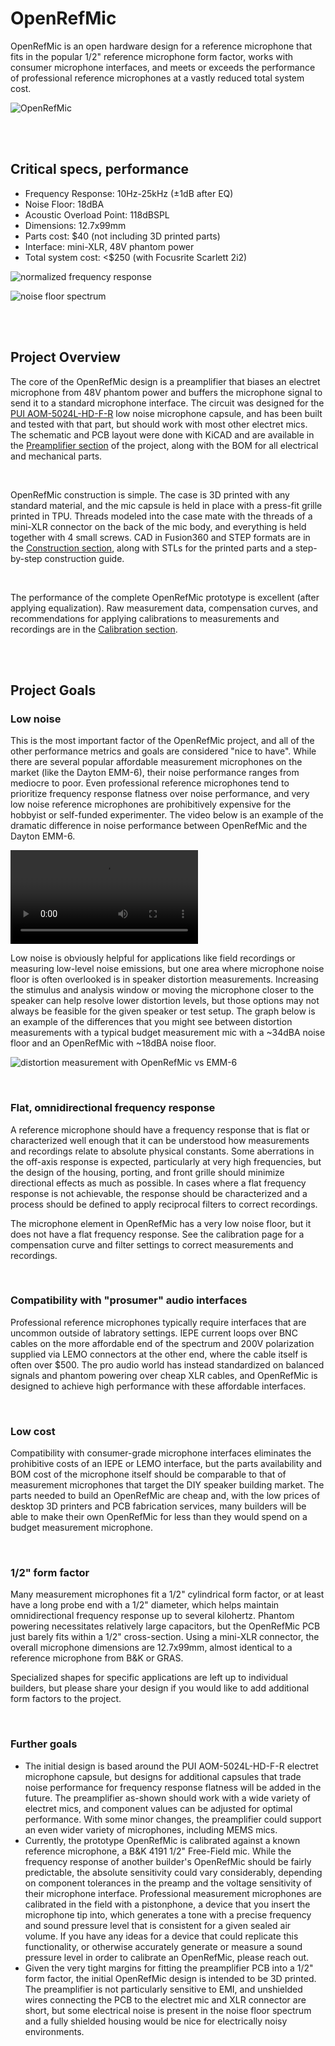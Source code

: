 # OpenRefMic
OpenRefMic is an open hardware design for a reference microphone that fits in the popular 1/2" reference microphone form factor, works with consumer microphone interfaces, and meets or exceeds the performance of professional reference microphones at a vastly reduced total system cost.

![OpenRefMic](img/mic-header-photo.jpg)

<br>
<br>

## Critical specs, performance

- Frequency Response: 10Hz-25kHz (±1dB after EQ)
- Noise Floor: 18dBA
- Acoustic Overload Point: 118dBSPL
- Dimensions: 12.7x99mm
- Parts cost: $40 (not including 3D printed parts)
- Interface: mini-XLR, 48V phantom power
- Total system cost: <$250 (with Focusrite Scarlett 2i2)

![normalized frequency response](img/normalized-response.png)

![noise floor spectrum](img/noise-spectrum-comparison.png)

<!--TODO: table with comparison to B&K 4191 and Dayton EMM-6-->

<br>
<br>

## Project Overview
The core of the OpenRefMic design is a preamplifier that biases an electret microphone from 48V phantom power and buffers the microphone signal to send it to a standard microphone interface. The circuit was designed for the [PUI AOM-5024L-HD-F-R](https://www.puiaudio.com/media/SpecSheet/AOM-5024L-HD-F-R.pdf) low noise microphone capsule, and has been built and tested with that part, but should work with most other electret mics. The schematic and PCB layout were done with KiCAD and are available in the [Preamplifier section](preamplifier/PREAMPLIFIER.md) of the project, along with the BOM for all electrical and mechanical parts.

<br>

OpenRefMic construction is simple. The case is 3D printed with any standard material, and the mic capsule is held in place with a press-fit grille printed in TPU. Threads modeled into the case mate with the threads of a mini-XLR connector on the back of the mic body, and everything is held together with 4 small screws. CAD in Fusion360 and STEP formats are in the [Construction section](assembly/CONSTRUCTION.md), along with STLs for the printed parts and a step-by-step construction guide.

<br>

The performance of the complete OpenRefMic prototype is excellent (after applying equalization). Raw measurement data, compensation curves, and recommendations for applying calibrations to measurements and recordings are in the [Calibration section](calibration/CALIBRATION.md).

<br>
<br>

## Project Goals

### Low noise

This is the most important factor of the OpenRefMic project, and all of the other performance metrics and goals are considered "nice to have". While there are several popular affordable measurement microphones on the market (like the Dayton EMM-6), their noise performance ranges from mediocre to poor. Even professional reference microphones tend to prioritize frequency response flatness over noise performance, and very low noise reference microphones are prohibitively expensive for the hobbyist or self-funded experimenter. The video below is an example of the dramatic difference in noise performance between OpenRefMic and the Dayton EMM-6.

![field recording noise comparison](https://user-images.githubusercontent.com/23405416/175431344-0c36cc5d-fb55-48f4-8029-bcf0d835c0a0.mp4)

Low noise is obviously helpful for applications like field recordings or measuring low-level noise emissions, but one area where microphone noise floor is often overlooked is in speaker distortion measurements. Increasing the stimulus and analysis window or moving the microphone closer to the speaker can help resolve lower distortion levels, but those options may not always be feasible for the given speaker or test setup. The graph below is an example of the differences that you might see between distortion measurements with a typical budget measurement mic with a ~34dBA noise floor and an OpenRefMic with ~18dBA noise floor.

![distortion measurement with OpenRefMic vs EMM-6](img/distortion-comparison.png)

<br>

### Flat, omnidirectional frequency response

A reference microphone should have a frequency response that is flat or characterized well enough that it can be understood how measurements and recordings relate to absolute physical constants. Some aberrations in the off-axis response is expected, particularly at very high frequencies, but the design of the housing, porting, and front grille should minimize directional effects as much as possible. In cases where a flat frequency response is not achievable, the response should be characterized and a process should be defined to apply reciprocal filters to correct recordings.

The microphone element in OpenRefMic has a very low noise floor, but it does not have a flat frequency response. See the calibration page for a compensation curve and filter settings to correct measurements and recordings. 

<br>

### Compatibility with "prosumer" audio interfaces

Professional reference microphones typically require interfaces that are uncommon outside of labratory settings. IEPE current loops over BNC cables on the more affordable end of the spectrum and 200V polarization supplied via LEMO connectors at the other end, where the cable itself is often over $500. The pro audio world has instead standardized on balanced signals and phantom powering over cheap XLR cables, and OpenRefMic is designed to achieve high performance with these affordable interfaces.

<br>

### Low cost

Compatibility with consumer-grade microphone interfaces eliminates the prohibitive costs of an IEPE or LEMO interface, but the parts availability and BOM cost of the microphone itself should be comparable to that of measurement microphones that target the DIY speaker building market. The parts needed to build an OpenRefMic are cheap and, with the low prices of desktop 3D printers and PCB fabrication services, many builders will be able to make their own OpenRefMic for less than they would spend on a budget measurement microphone.

<br>

### 1/2" form factor

Many measurement microphones fit a 1/2" cylindrical form factor, or at least have a long probe end with a 1/2" diameter, which helps maintain omnidirectional frequency response up to several kilohertz. Phantom powering necessitates relatively large capacitors, but the OpenRefMic PCB just barely fits within a 1/2" cross-section. Using a mini-XLR connector, the overall microphone dimensions are 12.7x99mm, almost identical to a reference microphone from B&K or GRAS.

Specialized shapes for specific applications are left up to individual builders, but please share your design if you would like to add additional form factors to the project.

<br>

### Further goals

- The initial design is based around the PUI AOM-5024L-HD-F-R electret microphone capsule, but designs for additional capsules that trade noise performance for frequency response flatness will be added in the future. The preamplifier as-shown should work with a wide variety of electret mics, and component values can be adjusted for optimal performance. With some minor changes, the preamplifier could support an even wider variety of microphones, including MEMS mics.
- Currently, the prototype OpenRefMic is calibrated against a known reference microphone, a B&K 4191 1/2" Free-Field mic. While the frequency response of another builder's OpenRefMic should be fairly predictable, the absolute sensitivity could vary considerably, depending on component tolerances in the preamp and the voltage sensitivity of their microphone interface. Professional measurement microphones are calibrated in the field with a pistonphone, a device that you insert the microphone tip into, which generates a tone with a precise frequency and sound pressure level that is consistent for a given sealed air volume. If you have any ideas for a device that could replicate this functionality, or otherwise accurately generate or measure a sound pressure level in order to calibrate an OpenRefMic, please reach out.
- Given the very tight margins for fitting the preamplifier PCB into a 1/2" form factor, the initial OpenRefMic design is intended to be 3D printed. The preamplifier is not particularly sensitive to EMI, and unshielded wires connecting the PCB to the electret mic and XLR connector are short, but some electrical noise is present in the noise floor spectrum and a fully shielded housing would be nice for electrically noisy environments.
